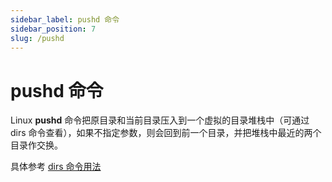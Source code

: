```yaml
---
sidebar_label: pushd 命令
sidebar_position: 7
slug: /pushd
---
```


# pushd 命令



Linux **pushd** 命令把原目录和当前目录压入到一个虚拟的目录堆栈中（可通过 dirs 命令查看），如果不指定参数，则会回到前一个目录，并把堆栈中最近的两个目录作交换。

具体参考 [dirs 命令用法](/linux-command/dirs)

